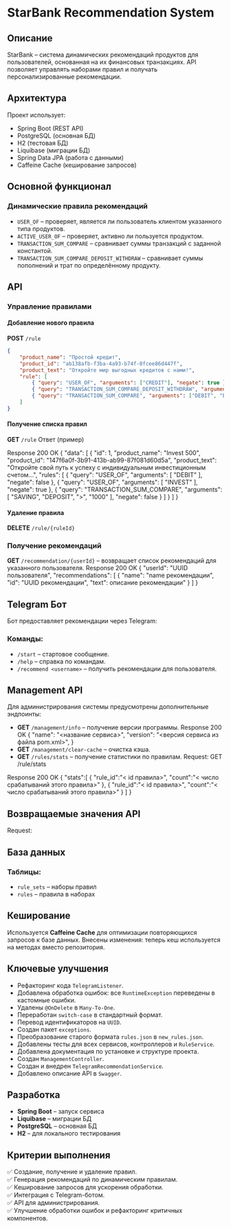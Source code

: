 # StarBank Recommendation System

## Описание

StarBank – система динамических рекомендаций продуктов для пользователей, основанная на их финансовых транзакциях. API позволяет управлять наборами правил и получать персонализированные рекомендации.

## Архитектура

Проект использует:

- Spring Boot (REST API)
- PostgreSQL (основная БД)
- H2 (тестовая БД)
- Liquibase (миграции БД)
- Spring Data JPA (работа с данными)
- Caffeine Cache (кеширование запросов)

## Основной функционал

### Динамические правила рекомендаций

- `USER_OF` – проверяет, является ли пользователь клиентом указанного типа продуктов.
- `ACTIVE_USER_OF` – проверяет, активно ли пользуется продуктом.
- `TRANSACTION_SUM_COMPARE` – сравнивает суммы транзакций с заданной константой.
- `TRANSACTION_SUM_COMPARE_DEPOSIT_WITHDRAW` – сравнивает суммы пополнений и трат по определённому продукту.

## API

### Управление правилами

#### Добавление нового правила

**POST** `/rule`

```json
{
    "product_name": "Простой кредит",
    "product_id": "ab138afb-f3ba-4a93-b74f-0fcee86d447f",
    "product_text": "Откройте мир выгодных кредитов с нами!",
    "rule": [
        { "query": "USER_OF", "arguments": ["CREDIT"], "negate": true },
        { "query": "TRANSACTION_SUM_COMPARE_DEPOSIT_WITHDRAW", "arguments": ["DEBIT", ">"], "negate": false },
        { "query": "TRANSACTION_SUM_COMPARE", "arguments": ["DEBIT", "EXPENSE", ">", "100000"], "negate": false }
    ]
}
```

#### Получение списка правил

**GET** `/rule` 
Ответ (пример)

Response
200 OK
{
  "data": [
    {
      "id": 1,
      "product_name": "Invest 500",
      "product_id": "147f6a0f-3b91-413b-ab99-87f081d60d5a",
      "product_text": "Откройте свой путь к успеху с индивидуальным инвестиционным счетом...",
      "rules": [
        {
          "query": "USER_OF",
          "arguments": [
            "DEBIT"
          ],
          "negate": false
        },
        {
          "query": "USER_OF",
          "arguments": [
            "INVEST"
          ],
          "negate": true
        },
        {
          "query": "TRANSACTION_SUM_COMPARE",
          "arguments": [
            "SAVING",
            "DEPOSIT",
            ">",
            "1000"
          ],
          "negate": false
        }
      ]
    }
  ]
}

#### Удаление правила

**DELETE** `/rule/{ruleId}`

### Получение рекомендаций

**GET** `/recommendation/{userId}` – возвращает список рекомендаций для указанного пользователя.
Response
200 OK
{
  "userId": "UUID пользователя",
  "recommendations": [
    {
      "name": "name рекомендации",
      "id": "UUID рекомендации",
      "text": описание рекомендации"
    }
  ]
}

## Telegram Бот

Бот предоставляет рекомендации через Telegram:

### Команды:
- `/start` – стартовое сообщение.
- `/help` – справка по командам.
- `/recommend <username>` – получить рекомендации для пользователя.

## Management API

Для администрирования системы предусмотрены дополнительные эндпоинты:

- **GET** `/management/info` – получение версии программы.
Response
200 OK
{
   "name": "<название сервиса>",
   "version": "<версия сервиса из файла pom.xml>",
}
- **GET** `/management/clear-cache` – очистка кэша.
- **GET** `/rules/stats` – получение статистики по правилам.
Request:
GET /rule/stats

Response
200 OK
{
   "stats":[
      {
         "rule_id":"< id правила>",
         "count":"< число срабатываний этого правила>"
      },
      {
         "rule_id":"< id правила>",
         "count":"< число срабатываний этого правила>"
      }
   ]
}

## Возвращаемые значения API
Request:




## База данных

### Таблицы:

- `rule_sets` – наборы правил
- `rules` – правила в наборах

## Кеширование

Используется **Caffeine Cache** для оптимизации повторяющихся запросов к базе данных. Внесены изменения: теперь кеш используется на методах вместо репозитория.

## Ключевые улучшения

- Рефакторинг кода `TelegramListener`.
- Добавлена обработка ошибок: все `RuntimeException` переведены в кастомные ошибки.
- Удалены `@OnDelete` в `Many-To-One`.
- Переработан `switch-case` в стандартный формат.
- Перевод идентификаторов на `UUID`.
- Создан пакет `exceptions`.
- Преобразование старого формата `rules.json` в `new_rules.json`.
- Добавлены тесты для всех сервисов, контроллеров и `RuleService`.
- Добавлена документация по установке и структуре проекта.
- Создан `ManagementController`.
- Создан и внедрен `TelegramRecommendationService`.
- Добавлено описание API в `Swagger`.

## Разработка

- **Spring Boot** – запуск сервиса
- **Liquibase** – миграции БД
- **PostgreSQL** – основная БД
- **H2** – для локального тестирования

## Критерии выполнения

✅ Создание, получение и удаление правил.  
✅ Генерация рекомендаций по динамическим правилам.  
✅ Кеширование запросов для ускорения обработки.  
✅ Интеграция с Telegram-ботом.  
✅ API для администрирования.  
✅ Улучшение обработки ошибок и рефакторинг критичных компонентов.  
